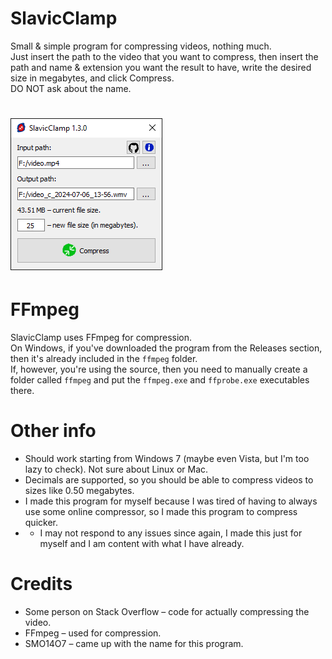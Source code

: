 # SlavicClamp
Small & simple program for compressing videos, nothing much.\
Just insert the path to the video that you want to compress, then insert the path and name & extension you want the result to have, write the desired size in megabytes, and click Compress.\
DO NOT ask about the name.

# <img src="https://github.com/vazhka-dolya/slavicclamp/blob/main/img/screenshot1_3.png?raw=true">

# FFmpeg
SlavicClamp uses FFmpeg for compression.\
On Windows, if you've downloaded the program from the Releases section, then it's already included in the `ffmpeg` folder.\
If, however, you're using the source, then you need to manually create a folder called `ffmpeg` and put the `ffmpeg.exe` and `ffprobe.exe` executables there.

# Other info
- Should work starting from Windows 7 (maybe even Vista, but I'm too lazy to check). Not sure about Linux or Mac.
- Decimals are supported, so you should be able to compress videos to sizes like 0.50 megabytes.
- I made this program for myself because I was tired of having to always use some online compressor, so I made this program to compress quicker.
- - I may not respond to any issues since again, I made this just for myself and I am content with what I have already.

# Credits
- Some person on Stack Overflow – code for actually compressing the video.
- FFmpeg – used for compression.
- SMO14O7 – came up with the name for this program.
